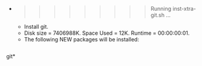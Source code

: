 * >>>>>>>>> Running inst-xtra-git.sh ...
  * Install git.
  * Disk size = 7406988K. Space Used = 12K. Runtime = 00:00:00:01.
  * The following NEW packages will be installed:
  ```bash
git*
  ```
